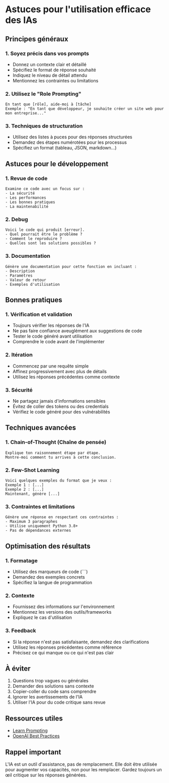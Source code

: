 # Astuces pour l'utilisation efficace des IAs

## Principes généraux

### 1. Soyez précis dans vos prompts
- Donnez un contexte clair et détaillé
- Spécifiez le format de réponse souhaité
- Indiquez le niveau de détail attendu
- Mentionnez les contraintes ou limitations

### 2. Utilisez le "Role Prompting"
```
En tant que [rôle], aide-moi à [tâche]
Exemple : "En tant que développeur, je souhaite créer un site web pour mon entreprise..."
```

### 3. Techniques de structuration
- Utilisez des listes à puces pour des réponses structurées
- Demandez des étapes numérotées pour les processus
- Spécifiez un format (tableau, JSON, markdown...)

## Astuces pour le développement

### 1. Revue de code
```
Examine ce code avec un focus sur :
- La sécurité
- Les performances
- Les bonnes pratiques
- La maintenabilité
```

### 2. Debug
```
Voici le code qui produit [erreur].
- Quel pourrait être le problème ?
- Comment le reproduire ?
- Quelles sont les solutions possibles ?
```

### 3. Documentation
```
Génère une documentation pour cette fonction en incluant :
- Description
- Paramètres
- Valeur de retour
- Exemples d'utilisation
```

## Bonnes pratiques

### 1. Vérification et validation
- Toujours vérifier les réponses de l'IA
- Ne pas faire confiance aveuglément aux suggestions de code
- Tester le code généré avant utilisation
- Comprendre le code avant de l'implémenter

### 2. Itération
- Commencez par une requête simple
- Affinez progressivement avec plus de détails
- Utilisez les réponses précédentes comme contexte

### 3. Sécurité
- Ne partagez jamais d'informations sensibles
- Évitez de coller des tokens ou des credentials
- Vérifiez le code généré pour des vulnérabilités

## Techniques avancées

### 1. Chain-of-Thought (Chaîne de pensée)
```
Explique ton raisonnement étape par étape.
Montre-moi comment tu arrives à cette conclusion.
```

### 2. Few-Shot Learning
```
Voici quelques exemples du format que je veux :
Exemple 1 : [...]
Exemple 2 : [...]
Maintenant, génère [...]
```

### 3. Contraintes et limitations
```
Génère une réponse en respectant ces contraintes :
- Maximum 3 paragraphes
- Utilise uniquement Python 3.8+
- Pas de dépendances externes
```

## Optimisation des résultats

### 1. Formatage
- Utilisez des marqueurs de code (```)
- Demandez des exemples concrets
- Spécifiez la langue de programmation

### 2. Contexte
- Fournissez des informations sur l'environnement
- Mentionnez les versions des outils/frameworks
- Expliquez le cas d'utilisation

### 3. Feedback
- Si la réponse n'est pas satisfaisante, demandez des clarifications
- Utilisez les réponses précédentes comme référence
- Précisez ce qui manque ou ce qui n'est pas clair

## À éviter

1. Questions trop vagues ou générales
2. Demander des solutions sans contexte
3. Copier-coller du code sans comprendre
4. Ignorer les avertissements de l'IA
5. Utiliser l'IA pour du code critique sans revue

## Ressources utiles

- [Learn Prompting](https://learnprompting.org/)
- [OpenAI Best Practices](https://platform.openai.com/docs/guides/prompt-engineering)

## Rappel important

L'IA est un outil d'assistance, pas de remplacement. Elle doit être utilisée pour augmenter vos capacités, non pour les remplacer. Gardez toujours un œil critique sur les réponses générées. 